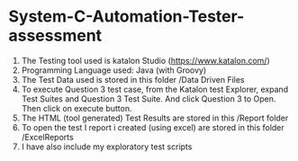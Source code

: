 # System-C-Automation-Tester-assessment
1. The Testing tool used is katalon Studio (https://www.katalon.com/)  
2. Programming Language used: Java (with Groovy)  
3. The Test Data used is stored in this folder /Data Driven Files  
4. To execute Question 3 test case, from the Katalon test Explorer, expand Test Suites and Question 3 Test Suite. And click Question 3 to Open. Then click on execute button.  
5. The HTML (tool generated) Test Results are stored  in this /Report folder  
6. To open the test I report i created (using excel) are stored in this folder /ExcelReports  
7. I have also include my exploratory test scripts   
